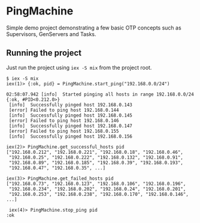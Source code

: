 # PingMachine

Simple demo project demonstrating a few basic OTP concepts such as Supervisors,
GenServers and Tasks.

## Running the project

Just run the project using `iex -S mix` from the project root.

```shell
$ iex -S mix
iex(1)> {:ok, pid} = PingMachine.start_ping("192.168.0.0/24")

02:58:07.942 [info]  Started pinging all hosts in range 192.168.0.0/24
{:ok, #PID<0.212.0>}
 [info]  Successfully pinged host 192.168.0.143
 [error] Failed to ping host 192.168.0.144
 [info]  Successfully pinged host 192.168.0.145
 [error] Failed to ping host 192.168.0.146
 [info]  Successfully pinged host 192.168.0.147
 [error] Failed to ping host 192.168.0.155
 [info]  Successfully pinged host 192.168.0.156

iex(2)> PingMachine.get_successful_hosts pid
["192.168.0.212", "192.168.0.221", "192.168.0.18", "192.168.0.46",
 "192.168.0.25", "192.168.0.222", "192.168.0.132", "192.168.0.91",
 "192.168.0.89", "192.168.0.185", "192.168.0.39", "192.168.0.193",
 "192.168.0.47", "192.168.0.35", ...]

iex(3)> PingMachine.get_failed_hosts pid
["192.168.0.73", "192.168.0.123", "192.168.0.106", "192.168.0.196",
 "192.168.0.234", "192.168.0.202", "192.168.0.24", "192.168.0.201",
 "192.168.0.253", "192.168.0.238", "192.168.0.170", "192.168.0.146", ...]

 iex(4)> PingMachine.stop_ping pid
:ok
  ```
